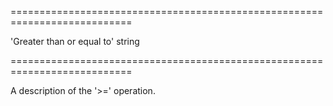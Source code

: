 <!--**
/*-------------------------------------------
    Auto-generated file. Do not modify.
-------------------------------------------

**-->
===========================================================================
<!--default-->'Greater than or equal to'<!--/default-->
<!--type-->string<!--/type-->
===========================================================================

<!--shortDescription-->
A description of the '>=' operation.
<!--/shortDescription-->

<!--fullDescription-->

<!--/fullDescription-->